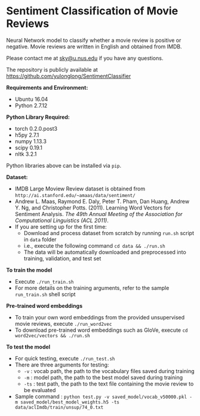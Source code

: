 Sentiment Classification of Movie Reviews
===================================
Neural Network model to classify whether a movie review is positive or negative. Movie reviews are written in English and obtained from IMDB.

Please contact me at sky@u.nus.edu if you have any questions.

The repository is publicly available at https://github.com/yulonglong/SentimentClassifier

**Requirements and Environment:**  
- Ubuntu 16.04  
- Python 2.7.12  

**Python Library Required:**  
- torch 0.2.0.post3
- h5py 2.7.1  
- numpy 1.13.3  
- scipy 0.19.1  
- nltk 3.2.1

Python libraries above can be installed via `pip`.

**Dataset:**  
- IMDB Large Moview Review dataset is obtained from `http://ai.stanford.edu/~amaas/data/sentiment/`
- Andrew L. Maas, Raymond E. Daly, Peter T. Pham, Dan Huang, Andrew Y. Ng, and Christopher Potts. (2011). Learning Word Vectors for Sentiment Analysis. _The 49th Annual Meeting of the Association for Computational Linguistics (ACL 2011)_.  
- If you are setting up for the first time:  
	- Download and process dataset from scratch by running `run.sh` script in `data` folder  
	- i.e., execute the following command `cd data && ./run.sh`  
	- The data will be automatically downloaded and preprocessed into training, validation, and test set

**To train the model**
- Execute `./run_train.sh`  
- For more details on the training arguments, refer to the sample `run_train.sh` shell script  

**Pre-trained word embeddings**
- To train your own word embeddings from the provided unsupervised movie reviews, execute `./run_word2vec`  
- To download pre-trained word embeddings such as GloVe, execute `cd word2vec/vectors && ./run.sh`

**To test the model**
- For quick testing, execute `./run_test.sh`  
- There are three arguments for testing:
	- `-v`  : vocab path, the path to the vocabulary files saved during training
	- `-m`  : model path, the path to the best model saved during training
	- `-ts` : test path, the path to the text file containing the movie review to be evaluated
- Sample command : `python test.py -v saved_model/vocab_v50000.pkl -m saved_model/best_model_weights.h5 -ts data/aclImdb/train/unsup/74_0.txt`
